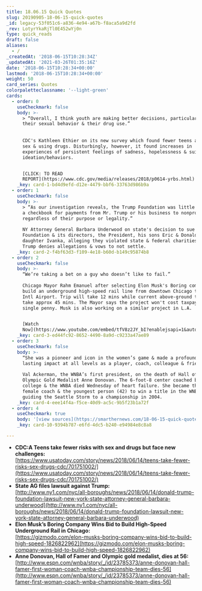 ```yaml
---
title: 18.06.15 Quick Quotes
slug: 20190905-18-06-15-quick-quotes
_id: legacy-53f051c6-a836-4e94-a67b-f8aca5a9d2fd
_rev: LotyrYkaRjTl0E452wYj0n
type: quick_reads
draft: false
aliases:
  - /
_createdAt: '2018-06-15T10:28:34Z'
_updatedAt: '2021-03-26T01:35:16Z'
date: '2018-06-15T10:28:34+00:00'
lastmod: '2018-06-15T10:28:34+00:00'
weight: 50
card_series: Quotes
colorpaletteclassname: '--light-green'
cards:
  - order: 0
    useCheckmark: false
    body: >-
      > “Overall, I think youth are making better decisions, particularly about
      their sexual behavior & their drug use.”  
        
        
      CDC's Kathleen Ethier on its new survey which found fewer teens are having
      sex & using drugs. Disturbingly, however, it found increases in
      experiences of persistent feelings of sadness, hopelessness & suicide
      ideation/behaviors.


      [CLICK: TO READ
      REPORT](https://www.cdc.gov/media/releases/2018/p0614-yrbs.html)
    _key: card-1-bd4d9efd-d12e-4479-bbf6-33763d986b9a
  - order: 1
    useCheckmark: false
    body: >-
      > “As our investigation reveals, the Trump Foundation was little more than
      a checkbook for payments from Mr. Trump or his business to nonprofits,
      regardless of their purpose or legality.”  
        
      NY Attorney General Barbara Underwood on state's decision to sue the Trump
      Foundation & its directors, the President, his sons Eric & Donald Jr. and
      daughter Ivanka, alleging they violated state & federal charities law.
      Trump denies allegations & vows to not settle.
    _key: card-2-f4bf63d3-f109-4e18-b60d-b149c95874b8
  - order: 2
    useCheckmark: false
    body: >-
      “We’re taking a bet on a guy who doesn’t like to fail.”  
        
      Chicago Mayor Rahm Emanuel after selecting Elon Musk's Boring company to
      build an underground high-speed rail line from downtown Chicago to O’Hare
      Intl Airport. Trip will take 12 mins while current above-ground trains
      take approx 45 mins. The Mayor says the project won't cost taxpayers a
      single penny. Musk is also working on a similar project in L.A.


      [Watch
      Now](https://www.youtube.com/embed/tfV8z2JY_bI?enablejsapi=1&autoplay=1&rel=0)
    _key: card-3-ed44fc92-8652-4490-8a9d-c9233a47ae89
  - order: 3
    useCheckmark: false
    body: >-
      “She was a pioneer and icon in the women’s game & made a profound and
      lasting impact at all levels as a player, coach, colleague & friend.”  
        
      Val Ackerman, the WNBA’s first president, on the death of Hall of Famer &
      Olympic Gold Medalist Anne Donovan. The 6-foot-8 center coached both in
      college & the WNBA died Wednesday of heart failure. She became the first
      female coach & the youngest person (42) to win a title in the WNBA,
      guiding the Seattle Storm to a championship in 2004.
    _key: card-4-eee14f4a-f5ce-40d9-ac5c-9b5f23b1a72f
  - order: 4
    useCheckmark: true
    body: '[view sources](https://smarthernews.com/18-06-15-quick-quotes/)'
    _key: card-10-9394b787-e6fd-4dc5-b240-e94984e8c8a8

---
```

* **CDC:A Teens take fewer risks with sex and drugs but face new challenges:**  
[https://www.usatoday.com/story/news/2018/06/14/teens-take-fewer-risks-sex-drugs-cdc/701751002/](https://www.usatoday.com/story/news/2018/06/14/teens-take-fewer-risks-sex-drugs-cdc/701751002/)
* **State AG files lawsuit against Trump:**  
[http://www.ny1.com/nyc/all-boroughs/news/2018/06/14/donald-trump-foundation-lawsuit-new-york-state-attorney-general-barbara-underwood](http://www.ny1.com/nyc/all-boroughs/news/2018/06/14/donald-trump-foundation-lawsuit-new-york-state-attorney-general-barbara-underwood)
* **Elon Musk’s Boring Company Wins Bid to Build High-Speed Underground Rail in Chicago:**  
[https://gizmodo.com/elon-musks-boring-company-wins-bid-to-build-high-speed-1826822962](https://gizmodo.com/elon-musks-boring-company-wins-bid-to-build-high-speed-1826822962)
* **Anne Donovan, Hall of Famer and Olympic gold medalist, dies at 56:**  
[http://www.espn.com/wnba/story/_/id/23785373/anne-donovan-hall-famer-first-woman-coach-wnba-championship-team-dies-56](http://www.espn.com/wnba/story/_/id/23785373/anne-donovan-hall-famer-first-woman-coach-wnba-championship-team-dies-56)